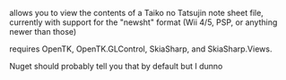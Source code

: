 allows you to view the contents of a Taiko no Tatsujin note sheet file, currently with support for the "newsht" format (Wii 4/5, PSP, or anything newer than those)

requires OpenTK, OpenTK.GLControl, SkiaSharp, and SkiaSharp.Views.

Nuget should probably tell you that by default but I dunno